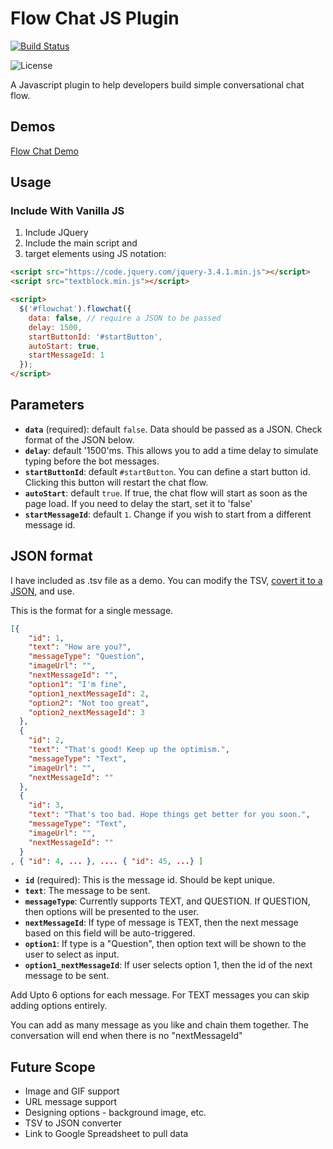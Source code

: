 # Flow Chat JS Plugin

[![Build Status](https://travis-ci.org/karanmhatre1/flow-chat-js.svg?branch=master)](https://travis-ci.org/karanmhatre1/flow-chat-js)

![License](https://img.shields.io/npm/l/@oclif/example-plugin-js.svg)

A Javascript plugin to help developers build simple conversational chat flow.

## Demos

[Flow Chat Demo](http://karanmhatre.com/flow-chat-js-demo.html)

## Usage
### Include With Vanilla JS

1. Include JQuery
1. Include the main script and
2. target elements using JS notation:

```html
<script src="https://code.jquery.com/jquery-3.4.1.min.js"></script>
<script src="textblock.min.js"></script>

<script>
  $('#flowchat').flowchat({
    data: false, // require a JSON to be passed
    delay: 1500,
    startButtonId: '#startButton',
    autoStart: true,
    startMessageId: 1
  });
</script>

```

## Parameters

- **`data`** (required): default `false`. Data should be passed as a JSON. Check format of the JSON below.
- **`delay`**: default '1500'ms. This allows you to add a time delay to simulate typing before the bot messages.
- **`startButtonId`**: default `#startButton`. You can define a start button id. Clicking this button will restart the chat flow.
- **`autoStart`**: default `true`. If true, the chat flow will start as soon as the page load. If you need to delay the start, set it to 'false'
- **`startMessageId`**: default `1`. Change if you wish to start from a different message id.

## JSON format

I have included as .tsv file as a demo. You can modify the TSV, [covert it to a JSON](https://www.csvjson.com/csv2json), and use.


This is the format for a single message.
```json
[{
    "id": 1,
    "text": "How are you?",
    "messageType": "Question",
    "imageUrl": "",
    "nextMessageId": "",
    "option1": "I'm fine",
    "option1_nextMessageId": 2,
    "option2": "Not too great",
    "option2_nextMessageId": 3
  },
  {
    "id": 2,
    "text": "That's good! Keep up the optimism.",
    "messageType": "Text",
    "imageUrl": "",
    "nextMessageId": ""
  },
  {
    "id": 3,
    "text": "That's too bad. Hope things get better for you soon.",
    "messageType": "Text",
    "imageUrl": "",
    "nextMessageId": ""
  }
, { "id": 4, ... }, .... { "id": 45, ...} ]
```

- **`id`** (required): This is the message id. Should be kept unique.
- **`text`**: The message to be sent.
- **`messageType`**: Currently supports TEXT, and QUESTION. If QUESTION, then options will be presented to the user.
- **`nextMessageId`**: If type of message is TEXT, then the next message based on this field will be auto-triggered.
- **`option1`**: If type is a "Question", then option text will be shown to the user to select as input.
- **`option1_nextMessageId`**: If user selects option 1, then the id of the next message to be sent.

Add Upto 6 options for each message. For TEXT messages you can skip adding options entirely.

You can add as many message as you like and chain them together. The conversation will end when there is no "nextMessageId"

## Future Scope

- Image and GIF support
- URL message support
- Designing options - background image, etc.
- TSV to JSON converter
- Link to Google Spreadsheet to pull data
